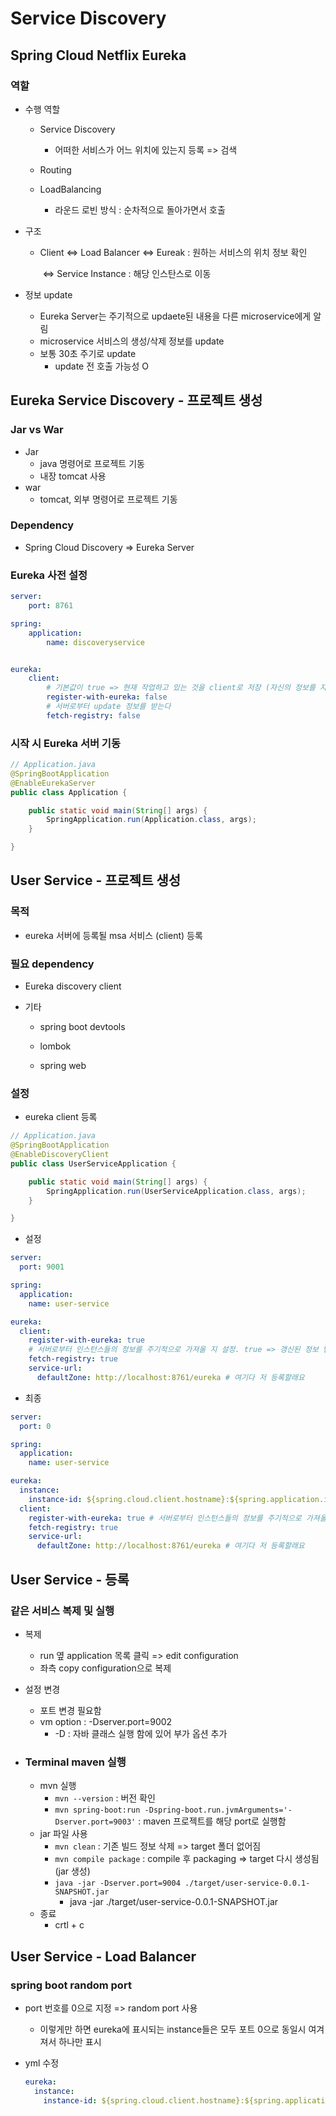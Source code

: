 # Service Discovery



## Spring Cloud Netflix Eureka



### 역할

- 수행 역할

  - Service Discovery
    - 어떠한 서비스가 어느 위치에 있는지 등록 => 검색

  - Routing
  - LoadBalancing
    - 라운드 로빈 방식 : 순차적으로 돌아가면서 호출

- 구조

  - Client <=> Load Balancer <=> Eureak : 원하는 서비스의 위치 정보 확인

    ​											 <=> Service Instance : 해당 인스탄스로 이동 

- 정보 update

  - Eureka Server는 주기적으로 updaete된 내용을 다른 microservice에게 알림
  - microservice 서비스의 생성/삭제 정보를 update
  - 보통 30초 주기로 update
    - update 전 호출 가능성 O










## Eureka Service Discovery - 프로젝트 생성



### Jar vs War

- Jar
  - java 명령어로 프로젝트 기동
  - 내장 tomcat 사용
- war
  - tomcat, 외부 명령어로 프로젝트 기동



### Dependency

- Spring Cloud Discovery => Eureka Server



### Eureka 사전 설정

```yml
server:
    port: 8761

spring:
    application:
        name: discoveryservice


eureka:
    client:
    	# 기본값이 true => 현재 작업하고 있는 것을 client로 저장 (자신의 정보를 자신에게 등록)
        register-with-eureka: false
        # 서버로부터 update 정보를 받는다
        fetch-registry: false
```



### 시작 시 Eureka 서버 기동

```java
// Application.java
@SpringBootApplication
@EnableEurekaServer
public class Application {

    public static void main(String[] args) {
        SpringApplication.run(Application.class, args);
    }

}
```



## User Service - 프로젝트 생성

### 목적

- eureka 서버에 등록될 msa 서비스 (client) 등록



### 필요 dependency

- Eureka discovery client

- 기타

  - spring boot devtools

  - lombok

  - spring web



### 설정

- eureka client 등록

```java
// Application.java
@SpringBootApplication
@EnableDiscoveryClient
public class UserServiceApplication {

    public static void main(String[] args) {
        SpringApplication.run(UserServiceApplication.class, args);
    }

}
```

- 설정

```yml
server:
  port: 9001

spring:
  application:
    name: user-service

eureka:
  client:
    register-with-eureka: true 
    # 서버로부터 인스턴스들의 정보를 주기적으로 가져올 지 설정. true => 갱신된 정보 받음
    fetch-registry: true
    service-url:
      defaultZone: http://localhost:8761/eureka # 여기다 저 등록할래요


```

- 최종

```yml
server:
  port: 0

spring:
  application:
    name: user-service

eureka:
  instance:
    instance-id: ${spring.cloud.client.hostname}:${spring.application.instance_id:${random.value}}
  client:
    register-with-eureka: true # 서버로부터 인스턴스들의 정보를 주기적으로 가져올 지 설정. true => 갱신된 정보 받음
    fetch-registry: true
    service-url:
      defaultZone: http://localhost:8761/eureka # 여기다 저 등록할래요


```



## User Service - 등록



### 같은 서비스 복제 및 실행

- 복제
  - run 옆 application 목록 클릭 => edit configuration
  - 좌측 copy configuration으로 복제
- 설정 변경
  - 포트 변경 필요함
  - vm option : -Dserver.port=9002
    - -D : 자바 클래스 실행 함에 있어 부가 옵션 추가



- ### Terminal maven 실행

  - mvn 실행
    - `mvn --version` : 버전 확인
    - `mvn spring-boot:run -Dspring-boot.run.jvmArguments='-Dserver.port=9003'` : maven 프로젝트를 해당 port로 실행함
  - jar 파일 사용
    - `mvn clean` : 기존 빌드 정보 삭제 => target 폴더 없어짐
    - `mvn compile package` : compile 후 packaging => target 다시 생성됨 (jar 생성)
    - `java -jar -Dserver.port=9004 ./target/user-service-0.0.1-SNAPSHOT.jar`
      - java -jar ./target/user-service-0.0.1-SNAPSHOT.jar
  - 종료
    - crtl + c

## User Service - Load Balancer



### spring boot random port

- port 번호를 0으로 지정 => random port 사용

  - 이렇게만 하면 eureka에 표시되는 instance들은 모두 포트 0으로 동일시 여겨져서 하나만 표시

- yml 수정

  ```yml
  eureka:
    instance:
      instance-id: ${spring.cloud.client.hostname}:${spring.application.instance_id:${random.value}}
  ```

  



















